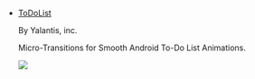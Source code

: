 - [ToDoList](https://github.com/Yalantis/ToDoList)

  By Yalantis, inc.
  
  Micro-Transitions for Smooth Android To-Do List Animations.
  
  ![](https://github.com/Mike-bel/Awesome-Android/blob/master/pictures/1480470384.gif?raw=true)
